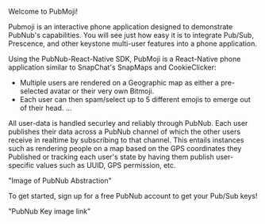 Welcome to PubMoji!

Pubmoji is an interactive phone application designed to demonstrate PubNub's capabilities. You will see just how easy it is to integrate Pub/Sub, Prescence, and other keystone multi-user features into a phone application.

Using the PubNub-React-Native SDK, PubMoji is a React-Native phone application similar to SnapChat's SnapMaps and CookieClicker:

* Multiple users are rendered on a Geographic map as either a pre-selected avatar or their very own Bitmoji.
* Each user can then spam/select up to 5 different emojis to emerge out of their head.
...

All user-data is handled securley and reliably through PubNub. Each user publishes their data across a PubNub channel of which the other users receive in realtime by subscribing to that channel. This entails instances such as rendering people on a map based on the GPS coordinates they Published or tracking each user's state by having them publish user-specific values such as UUID, GPS permission, etc. 

"Image of PubNub Abstraction"
      
      
To get started, sign up for a free PubNub account to get your Pub/Sub keys!

"PubNub Key image link"

      
